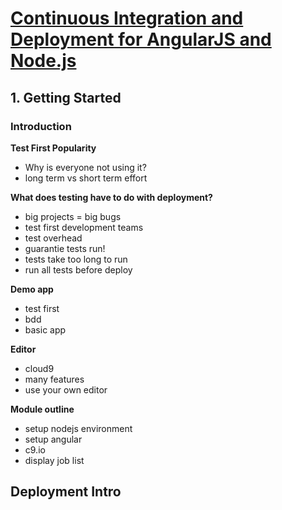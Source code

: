 # [Continuous Integration and Deployment for AngularJS and Node.js](http://www.pluralsight.com/courses/continuous-integration-deployment-angularjs-nodejs)

## 1. Getting Started

### Introduction

**Test First Popularity**

- Why is everyone not using it?
- long term vs short term effort

**What does testing have to do with deployment?**

- big projects = big bugs
- test first development teams
- test overhead
- guarantie tests run!
- tests take too long to run
- run all tests before deploy

**Demo app**

- test first
- bdd
- basic app

**Editor**

- cloud9
- many features
- use your own editor

**Module outline**

- setup nodejs environment
- setup angular
- c9.io
- display job list

## Deployment Intro
